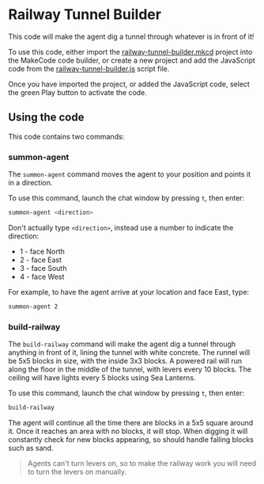 # Railway Tunnel Builder

This code will make the agent dig a tunnel through whatever is in front of it!

To use this code, either import the [railway-tunnel-builder.mkcd](./railway-tunnel-builder.mkcd) project into the MakeCode code builder, or create a new project and add the JavaScript code from the [railway-tunnel-builder.js](./railway-tunnel-builder.js) script file.

Once you have imported the project, or added the JavaScript code, select the green Play button to activate the code.

## Using the code

This code contains two commands:

### summon-agent

The `summon-agent` command moves the agent to your position and points it in a direction.

To use this command, launch the chat window by pressing `t`, then enter:

```sh
summon-agent <direction>
```

Don't actually type `<direction>`, instead use a number to indicate the direction:

* 1 - face North
* 2 - face East
* 3 - face South
* 4 - face West

For example, to have the agent arrive at your location and face East, type:

```sh
summon-agent 2
```

### build-railway

The `build-railway` command will make the agent dig a tunnel through anything in front of it, lining the tunnel with white concrete. The runnel will be 5x5 blocks in size, with the inside 3x3 blocks. A powered rail will run along the floor in the middle of the tunnel, with levers every 10 blocks. The ceiling will have lights every 5 blocks using Sea Lanterns.

To use this command, launch the chat window by pressing `t`, then enter:

```sh
build-railway
```

The agent will continue all the time there are blocks in a 5x5 square around it. Once it reaches an area with no blocks, it will stop. When digging it will constantly check for new blocks appearing, so should handle falling blocks such as sand.

> Agents can't turn levers on, so to make the railway work you will need to turn the levers on manually.
